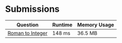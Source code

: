 # Submissions

| Question | Runtime | Memory Usage |
| ---      | ---     | ---          |
| [Roman to Integer](https://leetcode.com/problems/roman-to-integer/) | 148 ms | 36.5 MB

